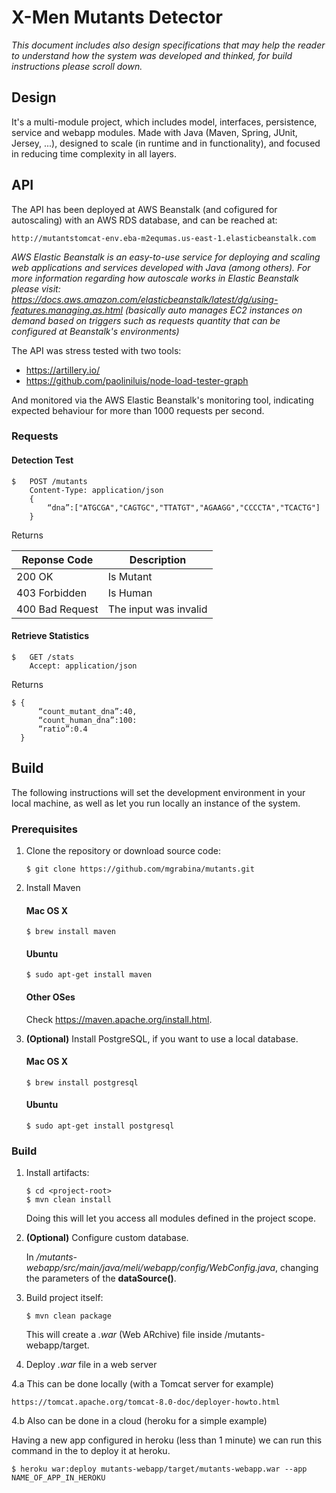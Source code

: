 # X-Men Mutants Detector
*This document includes also design specifications that may help the reader to understand how the system was developed and thinked, for build instructions please scroll down.*

## Design
It's a multi-module project, which includes model, interfaces, persistence, service and webapp modules.
Made with Java (Maven, Spring, JUnit, Jersey, ...), designed to scale (in runtime and in functionality), 
and focused in reducing time complexity in all layers.

## API
The API has been deployed at AWS Beanstalk (and cofigured for autoscaling) with an AWS RDS database, and can be reached at:

    http://mutantstomcat-env.eba-m2equmas.us-east-1.elasticbeanstalk.com

*AWS Elastic Beanstalk is an easy-to-use service for deploying and scaling web applications and services developed with Java (among others). For more information regarding how autoscale works in Elastic Beanstalk please visit: https://docs.aws.amazon.com/elasticbeanstalk/latest/dg/using-features.managing.as.html (basically auto manages EC2 instances on demand based on triggers such as requests quantity that can be configured at Beanstalk's environments)*

The API was stress tested with two tools: 

- https://artillery.io/
- https://github.com/paoliniluis/node-load-tester-graph

And monitored via the AWS Elastic Beanstalk's monitoring tool, indicating expected behaviour for more than 1000 requests per second.

### Requests
#### Detection Test
    $   POST /mutants
        Content-Type: application/json
        {
            “dna”:["ATGCGA","CAGTGC","TTATGT","AGAAGG","CCCCTA","TCACTG"]
        }
 
 Returns
 
Reponse Code | Description
--- | ---
200 OK | Is Mutant
403 Forbidden | Is Human
400 Bad Request | The input was invalid  

#### Retrieve Statistics
    $   GET /stats
        Accept: application/json
 
 Returns
    
    $ {  
          “count_mutant_dna”:40, 
          “count_human_dna”:100: 
          “ratio”:0.4
      }
  

## Build
The following instructions will set the development environment in your local machine, as well as let you run locally an instance of the system.

### Prerequisites

1. Clone the repository or download source code:

	```
	$ git clone https://github.com/mgrabina/mutants.git
	```
	

2. Install Maven
	#### Mac OS X
	```
	$ brew install maven
	```

	#### Ubuntu
	```
	$ sudo apt-get install maven
	```

	#### Other OSes
	Check https://maven.apache.org/install.html.

3. **(Optional)** Install PostgreSQL, if you want to use a local database.

	#### Mac OS X
	```
	$ brew install postgresql
	```

	#### Ubuntu
	```
	$ sudo apt-get install postgresql
	```
 
### Build

1. Install artifacts:

	```
	$ cd <project-root>
	$ mvn clean install
	```

	Doing this will let you access all modules defined in the project scope.

2. **(Optional)** Configure custom database.

    In *<project-root>/mutants-webapp/src/main/java/meli/webapp/config/WebConfig.java*, changing the parameters of the **dataSource()**. 

3. Build project itself:

	```
	$ mvn clean package
	```

	This will create a *.war* (Web ARchive) file inside <project-root>/mutants-webapp/target.
	
4. Deploy *.war* file in a web server

4.a This can be done locally (with a Tomcat server for example)

    https://tomcat.apache.org/tomcat-8.0-doc/deployer-howto.html

4.b Also can be done in a cloud (heroku for a simple example)

Having a new app configured in heroku (less than 1 minute) we can run this command in the *<project-root>* to deploy it at heroku. 
	
	$ heroku war:deploy mutants-webapp/target/mutants-webapp.war --app NAME_OF_APP_IN_HEROKU
	


	

